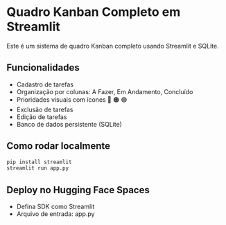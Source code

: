 
# Quadro Kanban Completo em Streamlit

Este é um sistema de quadro Kanban completo usando Streamlit e SQLite.

## Funcionalidades
- Cadastro de tarefas
- Organização por colunas: A Fazer, Em Andamento, Concluído
- Prioridades visuais com ícones 🔴 🟠 🟢
- Exclusão de tarefas
- Edição de tarefas
- Banco de dados persistente (SQLite)

## Como rodar localmente
```bash
pip install streamlit
streamlit run app.py
```

## Deploy no Hugging Face Spaces
- Defina SDK como Streamlit
- Arquivo de entrada: app.py
